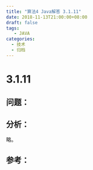 ```yaml
---
title: "算法4 Java解答 3.1.11"
date: 2018-11-13T21:00:00+08:00
draft: false
tags:
   - JAVA
categories:
  - 技术
  - 归档
---
```



# 3.1.11

## 问题：


## 分析：

略。

## 参考：

